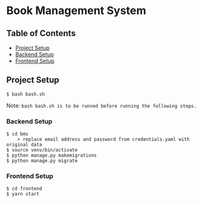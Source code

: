 # Book Management System

## Table of Contents

- [Project Setup](#projectsetup)
- [Backend Setup](#backendsetup)
- [Frontend Setup](#frontendsetup)

## Project Setup

```
$ bash bash.sh
```
Note: `bash bash.sh is to be runned before running the following steps.`

### Backend Setup

```
$ cd bms
    > replace email address and password from credentials.yaml with original data
$ source venv/bin/activate
$ python manage.py makemigrations
$ python manage.py migrate
```

### Frontend Setup

```
$ cd frontend
$ yarn start
```

